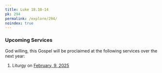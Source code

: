 ```yaml
---
title: Luke 18.10-14
pk: 294
permalink: /explore/294/
noindex: true
---
```


### Upcoming Services

God willing, this Gospel will be proclaimed at the following services over the next year:


1. Liturgy on [February,  9, 2025](https://orthocal.info/readings/gregorian/2025/02/09/)
